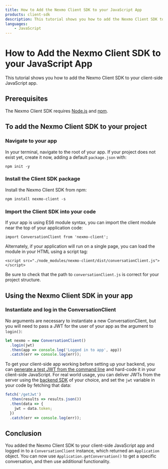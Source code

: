 ```yaml
---
title: How to Add the Nexmo Client SDK to your JavaScript App
products: client-sdk
description: This tutorial shows you how to add the Nexmo Client SDK to your JavaScript application.
languages:
    - JavaScript
---
```


# How to Add the Nexmo Client SDK to your JavaScript App

This tutorial shows you how to add the Nexmo Client SDK to your client-side JavaScript app. 

## Prerequisites

The Nexmo Client SDK requires [Node.js](https://nodejs.org) and [npm](https://www.npmjs.com/).

## To add the Nexmo Client SDK to your project

### Navigate to your app

In your terminal, navigate to the root of your app. If your project does not exist yet, create it now, adding a default `package.json` with:

```
npm init -y
```

### Install the Client SDK package

Install the Nexmo Client SDK from npm:

```
npm install nexmo-client -s
```

### Import the Client SDK into your code

If your app is using ES6 module syntax, you can import the client module near the top of your application code:

```
import ConversationClient from 'nexmo-client';
```

Alternately, if your application will run on a single page, you can load the module in your HTML using a script tag:

```
<script src="./node_modules/nexmo-client/dist/conversationClient.js"></script>
```

Be sure to check that the path to `conversationClient.js` is correct for your project structure.

## Using the Nexmo Client SDK in your app

### Instantiate and log in the ConversationClient

No arguments are necessary to instantiate a new ConversationClient, but you will need to pass a JWT for the user of your app as the argument to `login()`:

```javascript
let nexmo = new ConversationClient()
  .login(jwt)
  .then(app => console.log('Logged in to app', app))
  .catch(err => console.log(err));
```

To get your client-side app working before setting up your backend, you can [generate a test JWT from the command line](https://developer.nexmo.com/tutorials/client-sdk-generate-test-credentials) and hard-code it in your client-side JavaScript. For real world usage, you can deliver JWTs from the server using the [backend SDK](https://developer.nexmo.com/tools) of your choice, and set the `jwt` variable in your code by fetching that data:

```javascript
fetch('/getJwt')
  .then(results => results.json())
  .then(data => {
    jwt = data.token;
  })
  .catch(err => console.log(err));
```

## Conclusion

You added the Nexmo Client SDK to your client-side JavaScript app and logged in to a `ConversationClient` instance, which returned an `Application` object. You can now use `Application.getConversation()` to get a specific conversation, and then use additional functionality.